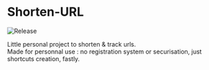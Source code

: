 # Shorten-URL
![Release](https://img.shields.io/github/v/release/Catatomik/Shorten-URL)

Little personal project to shorten &amp; track urls.  
Made for personnal use : no registration system or securisation, just shortcuts creation, fastly.
